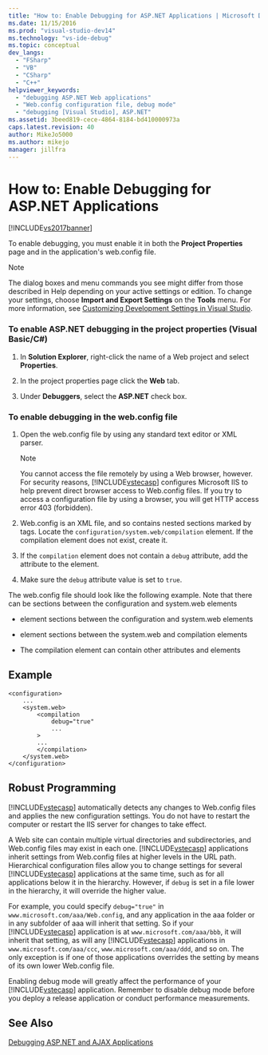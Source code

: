 ```yaml
---
title: "How to: Enable Debugging for ASP.NET Applications | Microsoft Docs"
ms.date: 11/15/2016
ms.prod: "visual-studio-dev14"
ms.technology: "vs-ide-debug"
ms.topic: conceptual
dev_langs: 
  - "FSharp"
  - "VB"
  - "CSharp"
  - "C++"
helpviewer_keywords: 
  - "debugging ASP.NET Web applications"
  - "Web.config configuration file, debug mode"
  - "debugging [Visual Studio], ASP.NET"
ms.assetid: 3beed819-cece-4864-8184-bd410000973a
caps.latest.revision: 40
author: MikeJo5000
ms.author: mikejo
manager: jillfra
---
```

# How to: Enable Debugging for ASP.NET Applications
[!INCLUDE[vs2017banner](../includes/vs2017banner.md)]

To enable debugging, you must enable it in both the **Project Properties** page and in the application's web.config file.  
  
> [!NOTE]  
> The dialog boxes and menu commands you see might differ from those described in Help depending on your active settings or edition. To change your settings, choose **Import and Export Settings** on the **Tools** menu. For more information, see [Customizing Development Settings in Visual Studio](/previous-versions/zbhkx167(v=vs.140)).  
  
### To enable ASP.NET debugging in the project properties (Visual Basic/C#)  
  
1. In **Solution Explorer**, right-click the name of a Web project and select **Properties**.  
  
2. In the project properties page click the **Web** tab.  
  
3. Under **Debuggers**, select the **ASP.NET** check box.  
  
### To enable debugging in the web.config file  
  
1. Open the web.config file by using any standard text editor or XML parser.  
  
    > [!NOTE]  
    > You cannot access the file remotely by using a Web browser, however. For security reasons, [!INCLUDE[vstecasp](../includes/vstecasp-md.md)] configures Microsoft IIS to help prevent direct browser access to Web.config files. If you try to access a configuration file by using a browser, you will get HTTP access error 403 (forbidden).  
  
2. Web.config is an XML file, and so contains nested sections marked by tags. Locate the `configuration/system.web/compilation` element. If the compilation element does not exist, create it.  
  
3. If the `compilation` element does not contain a `debug` attribute, add the attribute to the element.  
  
4. Make sure the `debug` attribute value is set to `true`.  
  
The web.config file should look like the following example. Note that there can be sections between the configuration and system.web elements  
  
- element sections between the configuration and system.web elements  
  
- element sections between the system.web and compilation elements  
  
- The compilation element can contain other attributes and elements  
  
## Example  
  
```  
<configuration>  
    ...  
    <system.web>  
        <compilation  
            debug="true"  
            ...  
        >  
        ...  
        </compilation>  
    </system.web>  
</configuration>  
```  
  
## Robust Programming  
[!INCLUDE[vstecasp](../includes/vstecasp-md.md)] automatically detects any changes to Web.config files and applies the new configuration settings. You do not have to restart the computer or restart the IIS server for changes to take effect.  
  
A Web site can contain multiple virtual directories and subdirectories, and Web.config files may exist in each one. [!INCLUDE[vstecasp](../includes/vstecasp-md.md)] applications inherit settings from Web.config files at higher levels in the URL path. Hierarchical configuration files allow you to change settings for several [!INCLUDE[vstecasp](../includes/vstecasp-md.md)] applications at the same time, such as for all applications below it in the hierarchy. However, if `debug` is set in a file lower in the hierarchy, it will override the higher value.  
  
For example, you could specify `debug="true"` in `www.microsoft.com/aaa/Web.config`, and any application in the aaa folder or in any subfolder of aaa will inherit that setting. So if your [!INCLUDE[vstecasp](../includes/vstecasp-md.md)] application is at `www.microsoft.com/aaa/bbb`, it will inherit that setting, as will any [!INCLUDE[vstecasp](../includes/vstecasp-md.md)] applications in `www.microsoft.com/aaa/ccc`, `www.microsoft.com/aaa/ddd`, and so on. The only exception is if one of those applications overrides the setting by means of its own lower Web.config file.  
  
Enabling debug mode will greatly affect the performance of your [!INCLUDE[vstecasp](../includes/vstecasp-md.md)] application. Remember to disable debug mode before you deploy a release application or conduct performance measurements.  
  
## See Also  
[Debugging ASP.NET and AJAX Applications](../debugger/debugging-aspnet-and-ajax-applications.md)  
